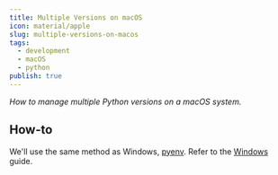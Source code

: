 ```yaml
---
title: Multiple Versions on macOS
icon: material/apple
slug: multiple-versions-on-macos
tags:
  - development
  - macOS
  - python
publish: true
---
```


_How to manage multiple Python versions on a macOS system._

## How-to

We'll use the same method as Windows, [pyenv](https://github.com/pyenv/pyenv). Refer to the [Windows](Multiple%20versions%20on%20Windows.md) guide.